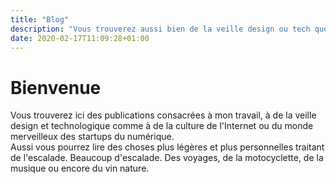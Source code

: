 ```yaml
---
title: "Blog"
description: "Vous trouverez aussi bien de la veille design ou tech que de l'escalade, des voyages ou encore du vin nature."
date: 2020-02-17T11:09:28+01:00
---
```


# Bienvenue

Vous trouverez ici des publications consacrées à mon travail, à de la veille design et technologique comme à de la culture de l'Internet ou du monde merveilleux des startups du numérique.  
Aussi vous pourrez lire des choses plus légères et plus personnelles traitant de l'escalade. Beaucoup d'escalade. Des voyages, de la motocyclette, de la musique ou encore du vin nature.
